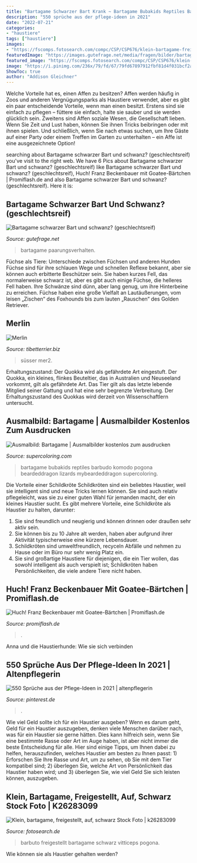```yaml
---
title: "Bartagame Schwarzer Bart Krank ~ Bartagame Bubakids Reptiles Barbudo Komodo Pogona Beardeddragon Lizards Mybeardeddragon Supercoloring"
description: "550 sprüche aus der pflege-ideen in 2021"
date: "2022-07-21"
categories:
- "haustiere"
tags: ["haustiere"]
images:
- "https://fscomps.fotosearch.com/compc/CSP/CSP676/klein-bartagame-freigestellt-auf-stock-foto__k26283099.jpg"
featuredImage: "https://images.gutefrage.net/media/fragen/bilder/bartagame-schwarzer-bart-und-schwanz/0_full.jpg?v=1455467617000"
featured_image: "https://fscomps.fotosearch.com/compc/CSP/CSP676/klein-bartagame-freigestellt-auf-stock-foto__k26283099.jpg"
image: "https://i.pinimg.com/236x/79/fd/67/79fd67897912fbf81d4f031bcf2a6e7d.jpg"
ShowToc: true
author: "Addison Gleichner"
---
```



Welche Vorteile hat es, einen Affen zu besitzen?
Affen werden häufig in Zoos und anderen Vergnügungsparks als Haustiere verwendet, aber es gibt ein paar entscheidende Vorteile, wenn man einen besitzt. Erstens sind sie einfach zu pflegen – füttere sie einfach, halte sie sauber und sie werden glücklich sein. Zweitens sind Affen soziale Wesen, die Gesellschaft lieben. Wenn Sie Zeit und Lust haben, können Sie ihnen Tricks beibringen oder mit ihnen spielen. Und schließlich, wenn Sie nach etwas suchen, um Ihre Gäste auf einer Party oder einem Treffen im Garten zu unterhalten – ein Affe ist eine ausgezeichnete Option!

	

		
searching about Bartagame schwarzer Bart und schwanz? (geschlechtsreif) you've visit to the right web. We have 6 Pics about Bartagame schwarzer Bart und schwanz? (geschlechtsreif) like Bartagame schwarzer Bart und schwanz? (geschlechtsreif), Huch! Franz Beckenbauer mit Goatee-Bärtchen | Promiflash.de and also Bartagame schwarzer Bart und schwanz? (geschlechtsreif). Here it is:
		
    
## Bartagame Schwarzer Bart Und Schwanz? (geschlechtsreif)

<img loading=lazy src="https://images.gutefrage.net/media/fragen/bilder/bartagame-schwarzer-bart-und-schwanz/0_full.jpg?v=1455467617000" onerror="this.onerror=null;this.src='https://tse3.mm.bing.net/th?id=OIP.eAYDgqMIwNTk-IKfTxiYswHaHa&amp;pid=15.1';" alt="Bartagame schwarzer Bart und schwanz? (geschlechtsreif)">

_Source: gutefrage.net_

>bartagame paarungsverhalten. 

	

Füchse als Tiere: Unterschiede zwischen Füchsen und anderen Hunden
Füchse sind für ihre schlauen Wege und schnellen Reflexe bekannt, aber sie können auch erbitterte Beschützer sein. Sie haben kurzes Fell, das normalerweise schwarz ist, aber es gibt auch einige Füchse, die helleres Fell haben. Ihre Schwänze sind dünn, aber lang genug, um ihre Hinterbeine zu erreichen. Füchse haben eine große Vielfalt an Lautäußerungen, vom leisen „Zischen“ des Foxhounds bis zum lauten „Rauschen“ des Golden Retriever.

    
## Merlin

<img loading=lazy src="http://www.tibetterrier.biz/assets/images/mer2.JPG" onerror="this.onerror=null;this.src='https://tse2.mm.bing.net/th?id=OIP.mZBqRDzHqMqKkj6aAPES5wHaJ4&amp;pid=15.1';" alt="Merlin">

_Source: tibetterrier.biz_

>süsser mer2. 

	

Erhaltungszustand: Der Quokka wird als gefährdete Art eingestuft.
Der Quokka, ein kleines, flinkes Beuteltier, das in Australien und Neuseeland vorkommt, gilt als gefährdete Art. Das Tier gilt als das letzte lebende Mitglied seiner Gattung und hat eine sehr begrenzte Verbreitung. Der Erhaltungszustand des Quokkas wird derzeit von Wissenschaftlern untersucht.

    
## Ausmalbild: Bartagame | Ausmalbilder Kostenlos Zum Ausdrucken

<img loading=lazy src="http://www.supercoloring.com/sites/default/files/styles/coloring_full/public/cif/2013/06/bearded-dragon-coloring-page.jpg" onerror="this.onerror=null;this.src='https://tse4.mm.bing.net/th?id=OIP.iICyFF8qOmHPDm_NmkNyNwHaJ4&amp;pid=15.1';" alt="Ausmalbild: Bartagame | Ausmalbilder kostenlos zum ausdrucken">

_Source: supercoloring.com_

>bartagame bubakids reptiles barbudo komodo pogona beardeddragon lizards mybeardeddragon supercoloring. 

	

Die Vorteile einer Schildkröte
Schildkröten sind ein beliebtes Haustier, weil sie intelligent sind und neue Tricks lernen können. Sie sind auch relativ pflegeleicht, was sie zu einer guten Wahl für jemanden macht, der ein kleines Haustier sucht. Es gibt mehrere Vorteile, eine Schildkröte als Haustier zu halten, darunter:
1. Sie sind freundlich und neugierig und können drinnen oder draußen sehr aktiv sein.
2. Sie können bis zu 10 Jahre alt werden, haben aber aufgrund ihrer Aktivität typischerweise eine kürzere Lebensdauer.
3. Schildkröten sind umweltfreundlich, recyceln Abfälle und nehmen zu Hause oder im Büro nur sehr wenig Platz ein.
4. Sie sind großartige Haustiere für diejenigen, die ein Tier wollen, das sowohl intelligent als auch verspielt ist; Schildkröten haben Persönlichkeiten, die viele andere Tiere nicht haben.

    
## Huch! Franz Beckenbauer Mit Goatee-Bärtchen | Promiflash.de

<img loading=lazy src="https://content3.promiflash.de/article-images/video_1080/franz-beckenbauer-mit-bart.jpg" onerror="this.onerror=null;this.src='https://tse2.mm.bing.net/th?id=OIP.mkMFz4YstG0o97O-cY_WMQHaEK&amp;pid=15.1';" alt="Huch! Franz Beckenbauer mit Goatee-Bärtchen | Promiflash.de">

_Source: promiflash.de_

>. 

	

Anna und die Haustierhunde: Wie sie sich verbinden

    
## 550 Sprüche Aus Der Pflege-Ideen In 2021 | Altenpflegerin

<img loading=lazy src="https://i.pinimg.com/236x/79/fd/67/79fd67897912fbf81d4f031bcf2a6e7d.jpg" onerror="this.onerror=null;this.src='https://tse3.mm.bing.net/th?id=OIP.lCX1KsgBtf0sKUicKTR6PQAAAA&amp;pid=15.1';" alt="550 Sprüche aus der Pflege-Ideen in 2021 | altenpflegerin">

_Source: pinterest.de_

>. 

	

Wie viel Geld sollte ich für ein Haustier ausgeben?
Wenn es darum geht, Geld für ein Haustier auszugeben, denken viele Menschen darüber nach, was für ein Haustier sie gerne hätten. Dies kann hilfreich sein, wenn Sie eine bestimmte Rasse oder Art im Auge haben, ist aber nicht immer die beste Entscheidung für alle. Hier sind einige Tipps, um Ihnen dabei zu helfen, herauszufinden, welches Haustier am besten zu Ihnen passt: 1) Erforschen Sie Ihre Rasse und Art, um zu sehen, ob Sie mit dem Tier kompatibel sind; 2) überlegen Sie, welche Art von Persönlichkeit das Haustier haben wird; und 3) überlegen Sie, wie viel Geld Sie sich leisten können, auszugeben.

    
## Klein, Bartagame, Freigestellt, Auf, Schwarz Stock Foto | K26283099

<img loading=lazy src="https://fscomps.fotosearch.com/compc/CSP/CSP676/klein-bartagame-freigestellt-auf-stock-foto__k26283099.jpg" onerror="this.onerror=null;this.src='https://tse1.mm.bing.net/th?id=OIP.XW7HCKae1JKR70qGdxOMKQAAAA&amp;pid=15.1';" alt="Klein, bartagame, freigestellt, auf, schwarz Stock Foto | k26283099">

_Source: fotosearch.de_

>barbuto freigestellt bartagame schwarz vitticeps pogona. 

	

Wie können sie als Haustier gehalten werden?

